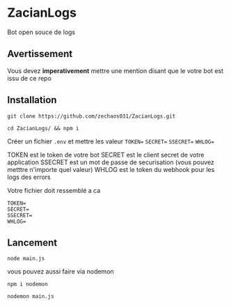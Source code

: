 # ZacianLogs

Bot open souce de logs

## Avertissement

Vous devez **imperativement** mettre une mention disant que le votre bot est issu de ce repo

## Installation

```git clone https://github.com/zechaos031/ZacianLogs.git```

```cd ZacianLogs/ && npm i```

Créer un fichier `.env` et mettre les valeur `TOKEN=` `SECRET=` `SSECRET=` `WHLOG=`

TOKEN est le token de votre bot
SECRET est le client secret de votre application
SSECRET est un mot de passe de securisation (vous pouvez metttre n'importe quel valeur)
WHLOG est le token du webhook pour les logs des errors

Votre fichier doit ressemblé a ca 

```dotenv
TOKEN=
SECRET=
SSECRET=
WHLOG=
```


 ## Lancement
 
`node main.js`

vous pouvez aussi faire via nodemon

`npm i nodemon`

`nodemon main.js`


